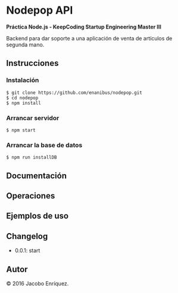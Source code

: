 # Nodepop API

**Práctica Node.js - KeepCoding Startup Engineering Master III** 

Backend para dar soporte a una aplicación de venta de artículos de segunda mano.

## Instrucciones

### Instalación

	$ git clone https://github.com/enanibus/nodepop.git
	$ cd nodepop
	$ npm install
      
### Arrancar servidor
	$ npm start
      
### Arrancar la base de datos
	$ npm run installDB
      

## Documentación


## Operaciones


## Ejemplos de uso


## Changelog

* 0.0.1: start


## Autor

&copy; 2016 Jacobo Enríquez.

